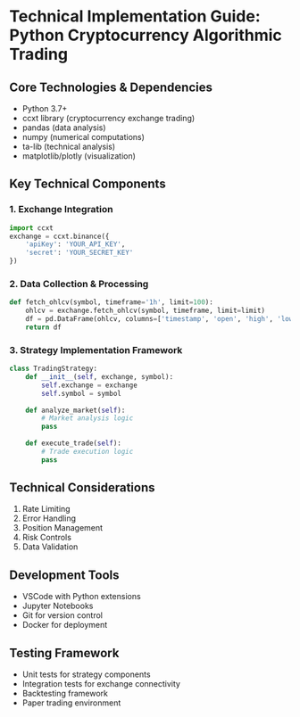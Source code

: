 # Technical Implementation Guide: Python Cryptocurrency Algorithmic Trading

## Core Technologies & Dependencies

- Python 3.7+
- ccxt library (cryptocurrency exchange trading)
- pandas (data analysis)
- numpy (numerical computations)
- ta-lib (technical analysis)
- matplotlib/plotly (visualization)

## Key Technical Components

### 1. Exchange Integration
```python
import ccxt
exchange = ccxt.binance({
    'apiKey': 'YOUR_API_KEY',
    'secret': 'YOUR_SECRET_KEY'
})
```

### 2. Data Collection & Processing
```python
def fetch_ohlcv(symbol, timeframe='1h', limit=100):
    ohlcv = exchange.fetch_ohlcv(symbol, timeframe, limit=limit)
    df = pd.DataFrame(ohlcv, columns=['timestamp', 'open', 'high', 'low', 'close', 'volume'])
    return df
```

### 3. Strategy Implementation Framework
```python
class TradingStrategy:
    def __init__(self, exchange, symbol):
        self.exchange = exchange
        self.symbol = symbol
        
    def analyze_market(self):
        # Market analysis logic
        pass
        
    def execute_trade(self):
        # Trade execution logic
        pass
```

## Technical Considerations

1. Rate Limiting
2. Error Handling
3. Position Management
4. Risk Controls
5. Data Validation

## Development Tools

- VSCode with Python extensions
- Jupyter Notebooks
- Git for version control
- Docker for deployment

## Testing Framework

- Unit tests for strategy components
- Integration tests for exchange connectivity
- Backtesting framework
- Paper trading environment